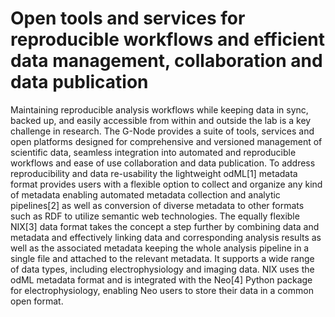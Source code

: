 # Open tools and services for reproducible workflows and efficient data management, collaboration and data publication

Maintaining reproducible analysis workflows while keeping data in sync, backed up, and easily accessible from within and outside the lab is a key challenge in research. The G-Node provides a suite of tools, services and open platforms designed for comprehensive and versioned management of scientific data, seamless integration into automated and reproducible workflows and ease of use collaboration and data publication.
To address reproducibility and data re-usability the lightweight odML[1] metadata format provides users with a flexible option to collect and organize any kind of metadata enabling automated metadata collection and analytic pipelines[2] as well as conversion of diverse metadata to other formats such as RDF to utilize semantic web technologies.
The equally flexible NIX[3] data format takes the concept a step further by combining data and metadata and effectively linking data and corresponding analysis results as well as the associated metadata keeping the whole analysis pipeline in a single file and attached to the relevant metadata. It supports a wide range of data types, including electrophysiology and imaging data. NIX uses the odML metadata format and is integrated with the Neo[4] Python package for electrophysiology, enabling Neo users to store their data in a common open format.
